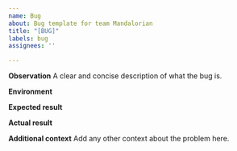 ```yaml
---
name: Bug
about: Bug template for team Mandalorian
title: "[BUG]"
labels: bug
assignees: ''

---
```


**Observation**
A clear and concise description of what the bug is.

**Environment**


**Expected result**

**Actual result**


**Additional context**
Add any other context about the problem here.
